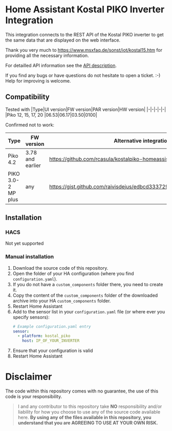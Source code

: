 # Home Assistant Kostal PIKO Inverter Integration

This integration connects to the REST API of the Kostal PIKO inverter
to get the same data that are displayed on the web interface.

Thank you very much to https://www.msxfaq.de/sonst/iot/kostal15.htm for providing all the necessary information.

For detailled API information see the [API description](docs/api.yaml).

If you find any bugs or have questions do not hesitate to open a ticket. :-)
Help for improving is welcome.

## Compatibility
Tested with
|Type|UI version|FW version|PAR version|HW version|
|-|-|-|-|-|
|Piko 12, 15, 17, 20 |06.53|06.17|03.50|0100|

Confirmed not to work:

|Type|FW version|Alternative integration|
|-|-|-|
|Piko 4.2|3.78 and earlier|https://github.com/rcasula/kostalpiko-homeassistant|
|PIKO 3.0-2 MP plus|any|https://gist.github.com/raivisdejus/edbcd33372949aa0bd8b122ca19f7339|

## Installation
### HACS
Not yet supported

### Manual installation
1. Download the source code of this repository.
1. Open the folder of your HA configuration (where you find `configuration.yaml`).
1. If you do not have a `custom_components` folder there, you need to create it.
1. Copy the content of the `custom_components` folder of the downloaded archive into your HA `custom_components` folder.
1. Restart Home Assistant
1. Add to the sensor list in your `configuration.yaml` file (or where ever you specify sensors):
    ```yaml
    # Example configuration.yaml entry
    sensor:
      - platform: kostal_piko
        host: IP_OF_YOUR_INVERTER
    ```
1. Ensure that your configuration is valid
1. Restart Home Assistant

# Disclaimer
The code within this repository comes with no guarantee, the use of this code is your responsibility.

> I and any contributor to this repository take **NO** responsibility and/or liability for how you choose to use any of the source code available here. **By using any of the files available in this repository, you understand that you are AGREEING TO USE AT YOUR OWN RISK.**
